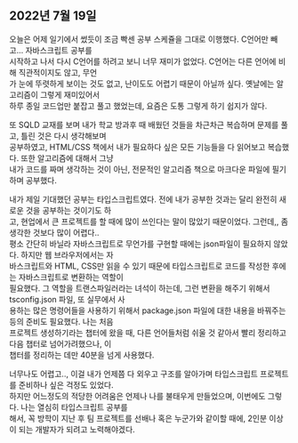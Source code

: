 ## **2022년 7월 19일**

오늘은 어제 일기에서 썼듯이 조금 빡센 공부 스케쥴을 그대로 이행했다. C언어만 빼고... 자바스크립트 공부를  
시작하고 나서 다시 C언어를 하려고 보니 너무 재미가 없었다. C언어는 다른 언어에 비해 직관적이지도 않고, 무언  
가 눈에 뚜렷하게 보이는 것도 없고, 난이도도 어렵기 때문이 아닐까 싶다. 옛날에는 알고리즘이 그렇게 재미있어서  
하루 종일 코드업만 붙잡고 풀고 했었는데, 요즘은 도통 그렇게 하기 쉽지가 않다.  

또 SQLD 교재를 보며 내가 학교 방과후 때 배웠던 것들을 차근차근 복습하며 문제를 풀고, 틀린 것은 다시 생각해보며  
공부하였고, HTML/CSS 책에서 내가 필요하다 싶은 모든 기능들을 다 읽어보고 복습했다. 또한 알고리즘에 대해서 그냥  
내가 코드를 짜며 생각하는 것이 아닌, 전문적인 알고리즘 책으로 마크다운 파일에 필기하며 공부했다.  

내가 제일 기대했던 공부는 타입스크립트였다. 전에 내가 공부한 것과는 달리 완전히 새로운 것을 공부하는 것이기도 하  
고, 현업에서 큰 프로젝트를 할 때에 많이 쓰인다는 말이 많았기 때문이었다. 그런데,, 좀 생각한 것보다 많이 어렵다..  
평소 간단히 바닐라 자바스크립트로 무언가를 구현할 때에는 json파일이 필요하지 않았다. 하지만 웹 브라우저에서는 자  
바스크립트와 HTML, CSS만 읽을 수 있기 때문에 타입스크립트로 코드를 작성한 후에는 자바스크립트로 변환하는 역할이  
필요했다. 그 역할을 트랜스파일러라는 녀석이 하는데, 그런 변환을 해주기 위해서 tsconfig.json 파일, 또 실무에서 사  
용하는 많은 명령어들을 사용하기 위해서 package.json 파일에 대한 내용을 바꿔주는 등의 준비도 필요했다. 나는 처음  
프로젝트 생성하기라는 챕터에 왔을 때, 다른 언어들처럼 쉬울 것 같아서 빨리 정리하고 다음 챕터로 넘어가려했으나, 이  
챕터를 정리하는 데만 40분을 넘게 사용했다.  

너무나도 어렵고.., 이걸 내가 언제쯤 다 외우고 구조를 알아가며 타입스크립트 프로젝트를 준비하나 싶은 걱정도 있었다.  
하지만 어느정도의 적당한 어려움은 언제나 나를 불태우게 만들었으며, 이번에도 그렇다. 나는 열심히 타입스크립트 공부를  
해서, 꼭 방학이 지난 후 팀 프로젝트를 선배나 혹은 누군가와 같이할 때에, 2인분 이상이 되는 개발자가 되려고 노력해야겠다.